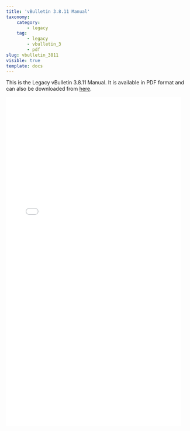 ```yaml
---
title: 'vBulletin 3.8.11 Manual'
taxonomy:
    category:
        - legacy
    tag:
        - legacy
        - vbulletin_3
        - pdf
slug: vbulletin_3811
visible: true
template: docs
---
```


This is the Legacy vBulletin 3.8.11 Manual. It is available in PDF format and can also be downloaded from [here](vbulletin3811.pdf).

<iframe src="/manual/vbulletin_3811/vbulletin3811.pdf" style="width:95%; height:900px; margin:auto;" frameborder="0"></iframe>